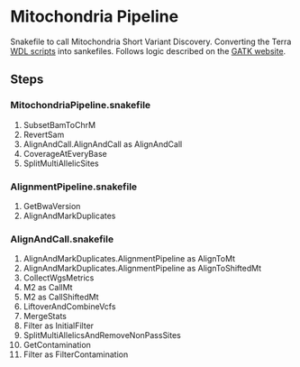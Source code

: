 # Mitochondria Pipeline
Snakefile to call Mitochondria Short Variant Discovery. Converting the Terra [WDL scripts](https://app.terra.bio/#workspaces/help-gatk/Mitochondria-SNPs-Indels-hg38/workflows/help-gatk/1-MitochondriaPipeline) into sankefiles. Follows logic described on the [GATK website](https://gatk.broadinstitute.org/hc/en-us/articles/4403870837275-Mitochondrial-short-variant-discovery-SNVs-Indels-).

## Steps

### MitochondriaPipeline.snakefile
1. SubsetBamToChrM
2. RevertSam
3. AlignAndCall.AlignAndCall as AlignAndCall
4. CoverageAtEveryBase 
5. SplitMultiAllelicSites
### AlignmentPipeline.snakefile
1. GetBwaVersion
2. AlignAndMarkDuplicates
### AlignAndCall.snakefile
1. AlignAndMarkDuplicates.AlignmentPipeline as AlignToMt
2. AlignAndMarkDuplicates.AlignmentPipeline as AlignToShiftedMt
3. CollectWgsMetrics
4. M2 as CallMt
5. M2 as CallShiftedMt
6. LiftoverAndCombineVcfs
7. MergeStats
8. Filter as InitialFilter
9. SplitMultiAllelicsAndRemoveNonPassSites
10. GetContamination
11. Filter as FilterContamination



